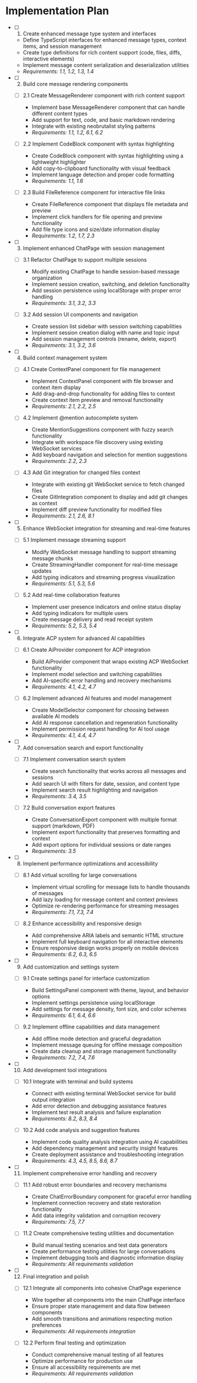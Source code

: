 # Implementation Plan

- [ ] 1. Create enhanced message type system and interfaces
  - Define TypeScript interfaces for enhanced message types, context items, and session management
  - Create type definitions for rich content support (code, files, diffs, interactive elements)
  - Implement message content serialization and deserialization utilities
  - _Requirements: 1.1, 1.2, 1.3, 1.4_

- [ ] 2. Build core message rendering components
  - [ ] 2.1 Create MessageRenderer component with rich content support
    - Implement base MessageRenderer component that can handle different content types
    - Add support for text, code, and basic markdown rendering
    - Integrate with existing neobrutalist styling patterns
    - _Requirements: 1.1, 1.2, 6.1, 6.2_

  - [ ] 2.2 Implement CodeBlock component with syntax highlighting
    - Create CodeBlock component with syntax highlighting using a lightweight highlighter
    - Add copy-to-clipboard functionality with visual feedback
    - Implement language detection and proper code formatting
    - _Requirements: 1.1, 1.6_

  - [ ] 2.3 Build FileReference component for interactive file links
    - Create FileReference component that displays file metadata and preview
    - Implement click handlers for file opening and preview functionality
    - Add file type icons and size/date information display
    - _Requirements: 1.2, 1.7, 2.3_

- [ ] 3. Implement enhanced ChatPage with session management
  - [ ] 3.1 Refactor ChatPage to support multiple sessions
    - Modify existing ChatPage to handle session-based message organization
    - Implement session creation, switching, and deletion functionality
    - Add session persistence using localStorage with proper error handling
    - _Requirements: 3.1, 3.2, 3.3_

  - [ ] 3.2 Add session UI components and navigation
    - Create session list sidebar with session switching capabilities
    - Implement session creation dialog with name and topic input
    - Add session management controls (rename, delete, export)
    - _Requirements: 3.1, 3.2, 3.6_

- [ ] 4. Build context management system
  - [ ] 4.1 Create ContextPanel component for file management
    - Implement ContextPanel component with file browser and context item display
    - Add drag-and-drop functionality for adding files to context
    - Create context item preview and removal functionality
    - _Requirements: 2.1, 2.2, 2.5_

  - [ ] 4.2 Implement @mention autocomplete system
    - Create MentionSuggestions component with fuzzy search functionality
    - Integrate with workspace file discovery using existing WebSocket services
    - Add keyboard navigation and selection for mention suggestions
    - _Requirements: 2.2, 2.3_

  - [ ] 4.3 Add Git integration for changed files context
    - Integrate with existing git WebSocket service to fetch changed files
    - Create GitIntegration component to display and add git changes as context
    - Implement diff preview functionality for modified files
    - _Requirements: 2.1, 2.6, 8.1_

- [ ] 5. Enhance WebSocket integration for streaming and real-time features
  - [ ] 5.1 Implement message streaming support
    - Modify WebSocket message handling to support streaming message chunks
    - Create StreamingHandler component for real-time message updates
    - Add typing indicators and streaming progress visualization
    - _Requirements: 5.1, 5.3, 5.6_

  - [ ] 5.2 Add real-time collaboration features
    - Implement user presence indicators and online status display
    - Add typing indicators for multiple users
    - Create message delivery and read receipt system
    - _Requirements: 5.2, 5.3, 5.4_

- [ ] 6. Integrate ACP system for advanced AI capabilities
  - [ ] 6.1 Create AiProvider component for ACP integration
    - Build AiProvider component that wraps existing ACP WebSocket functionality
    - Implement model selection and switching capabilities
    - Add AI-specific error handling and recovery mechanisms
    - _Requirements: 4.1, 4.2, 4.7_

  - [ ] 6.2 Implement advanced AI features and model management
    - Create ModelSelector component for choosing between available AI models
    - Add AI response cancellation and regeneration functionality
    - Implement permission request handling for AI tool usage
    - _Requirements: 4.1, 4.4, 4.7_

- [ ] 7. Add conversation search and export functionality
  - [ ] 7.1 Implement conversation search system
    - Create search functionality that works across all messages and sessions
    - Add search UI with filters for date, session, and content type
    - Implement search result highlighting and navigation
    - _Requirements: 3.4, 3.5_

  - [ ] 7.2 Build conversation export features
    - Create ConversationExport component with multiple format support (markdown, PDF)
    - Implement export functionality that preserves formatting and context
    - Add export options for individual sessions or date ranges
    - _Requirements: 3.5_

- [ ] 8. Implement performance optimizations and accessibility
  - [ ] 8.1 Add virtual scrolling for large conversations
    - Implement virtual scrolling for message lists to handle thousands of messages
    - Add lazy loading for message content and context previews
    - Optimize re-rendering performance for streaming messages
    - _Requirements: 7.1, 7.3, 7.4_

  - [ ] 8.2 Enhance accessibility and responsive design
    - Add comprehensive ARIA labels and semantic HTML structure
    - Implement full keyboard navigation for all interactive elements
    - Ensure responsive design works properly on mobile devices
    - _Requirements: 6.2, 6.3, 6.5_

- [ ] 9. Add customization and settings system
  - [ ] 9.1 Create settings panel for interface customization
    - Build SettingsPanel component with theme, layout, and behavior options
    - Implement settings persistence using localStorage
    - Add settings for message density, font size, and color schemes
    - _Requirements: 6.1, 6.4, 6.6_

  - [ ] 9.2 Implement offline capabilities and data management
    - Add offline mode detection and graceful degradation
    - Implement message queuing for offline message composition
    - Create data cleanup and storage management functionality
    - _Requirements: 7.2, 7.4, 7.6_

- [ ] 10. Add development tool integrations
  - [ ] 10.1 Integrate with terminal and build systems
    - Connect with existing terminal WebSocket service for build output integration
    - Add error detection and debugging assistance features
    - Implement test result analysis and failure explanation
    - _Requirements: 8.2, 8.3, 8.4_

  - [ ] 10.2 Add code analysis and suggestion features
    - Implement code quality analysis integration using AI capabilities
    - Add dependency management and security insight features
    - Create deployment assistance and troubleshooting integration
    - _Requirements: 4.3, 4.5, 8.5, 8.6, 8.7_

- [ ] 11. Implement comprehensive error handling and recovery
  - [ ] 11.1 Add robust error boundaries and recovery mechanisms
    - Create ChatErrorBoundary component for graceful error handling
    - Implement connection recovery and state restoration functionality
    - Add data integrity validation and corruption recovery
    - _Requirements: 7.5, 7.7_

  - [ ] 11.2 Create comprehensive testing utilities and documentation
    - Build manual testing scenarios and test data generators
    - Create performance testing utilities for large conversations
    - Implement debugging tools and diagnostic information display
    - _Requirements: All requirements validation_

- [ ] 12. Final integration and polish
  - [ ] 12.1 Integrate all components into cohesive ChatPage experience
    - Wire together all components into the main ChatPage interface
    - Ensure proper state management and data flow between components
    - Add smooth transitions and animations respecting motion preferences
    - _Requirements: All requirements integration_

  - [ ] 12.2 Perform final testing and optimization
    - Conduct comprehensive manual testing of all features
    - Optimize performance for production use
    - Ensure all accessibility requirements are met
    - _Requirements: All requirements validation_